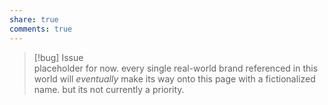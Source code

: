 ```yaml
---  
share: true  
comments: true  
---  
```

> [!bug] Issue  
> placeholder for now. every single real-world brand referenced in this world will *eventually* make its way onto this page with a fictionalized name. but its not currently a priority.
